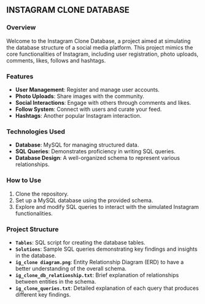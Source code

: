 ## INSTAGRAM CLONE DATABASE

### Overview

Welcome to the Instagram Clone Database, a project aimed at simulating the database structure of a social media platform. This project mimics the core functionalities of Instagram, including user registration, photo uploads, comments, likes, follows and hashtags.

### Features

- **User Management**: Register and manage user accounts.
- **Photo Uploads**: Share images with the community.
- **Social Interactions**: Engage with others through comments and likes.
- **Follow System**: Connect with users and curate your feed.
- **Hashtags**: Another popular Instagram interaction.

### Technologies Used

- **Database**: MySQL for managing structured data.
- **SQL Queries**: Demonstrates proficiency in writing SQL queries.
- **Database Design**: A well-organized schema to represent various relationships.

### How to Use

1. Clone the repository.
2. Set up a MySQL database using the provided schema.
3. Explore and modify SQL queries to interact with the simulated Instagram functionalities.

### Project Structure

- **`Tables`**: SQL script for creating the database tables.
- **`Solutions`**: Sample SQL queries demonstrating key findings and insights in the database.
- **`ig_clone diagram.png`**: Entity Relationship Diagram (ERD) to have a better understanding of the overall schema.
- **`ig_clone_db_relationship.txt`**: Brief explanation of relationships between entities in the schema.
- **`ig_clone_queries.txt`**: Detailed explanation of each query that produces different key findings.
